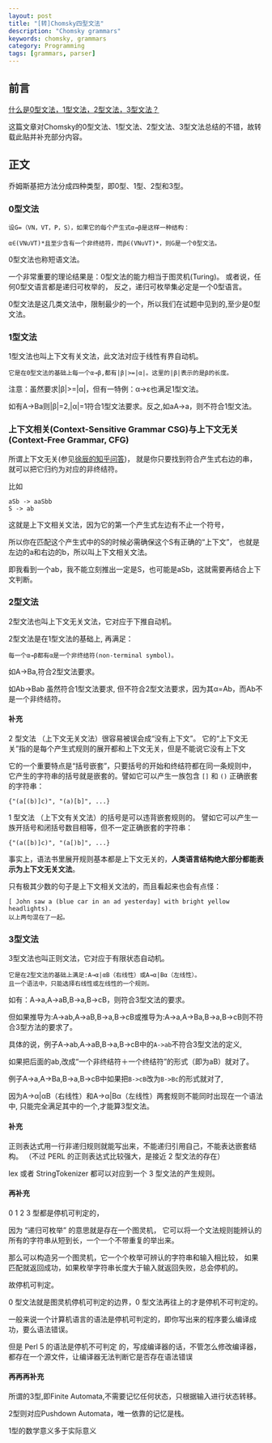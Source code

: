 ```yaml
---
layout: post
title: "[转]Chomsky四型文法"
description: "Chomsky grammars"
keywords: chomsky, grammars
category: Programming
tags: [grammars, parser]
---
```


## 前言

[什么是0型文法，1型文法，2型文法，3型文法？](http://www.iteye.com/topic/593981)

这篇文章对Chomsky的0型文法、1型文法、2型文法、3型文法总结的不错，故转载此贴并补充部分内容。

## 正文

乔姆斯基把方法分成四种类型，即0型、1型、2型和3型。

### 0型文法

```
设G=（VN，VT，P，S），如果它的每个产生式α→β是这样一种结构：

α∈(VN∪VT)*且至少含有一个非终结符，而β∈(VN∪VT)*，则G是一个0型文法。
```

0型文法也称短语文法。

一个非常重要的理论结果是：0型文法的能力相当于图灵机(Turing)。
或者说，任何0型文语言都是递归可枚举的， 反之，递归可枚举集必定是一个0型语言。

0型文法是这几类文法中，限制最少的一个，所以我们在试题中见到的,至少是0型文法。

### 1型文法

1型文法也叫上下文有关文法，此文法对应于线性有界自动机。

```
它是在0型文法的基础上每一个α→β,都有|β|>=|α|。这里的|β|表示的是β的长度。
```

注意：虽然要求|β|>=|α|，但有一特例：α→ε也满足1型文法。

如有A->Ba则|β|=2,|α|=1符合1型文法要求。反之,如aA->a，则不符合1型文法。

### 上下文相关(Context-Sensitive Grammar CSG)与上下文无关(Context-Free Grammar, CFG)
所谓上下文无关(参见[徐辰的知乎问答](https://www.zhihu.com/question/21833944))，
就是你只要找到符合产生式右边的串，就可以把它归约为对应的非终结符。

比如

```
aSb -> aaSbb
S -> ab
```

这就是上下文相关文法，因为它的第一个产生式左边有不止一个符号，

所以你在匹配这个产生式中的S的时候必需确保这个S有正确的“上下文”，
也就是左边的a和右边的b，所以叫上下文相关文法。

即我看到一个ab，我不能立刻推出一定是S，也可能是aSb，这就需要再结合上下文判断。

### 2型文法

2型文法也叫上下文无关文法，它对应于下推自动机。

2型文法是在1型文法的基础上, 再满足：

```
每一个α→β都有α是一个非终结符(non-terminal symbol)。
```

如A->Ba,符合2型文法要求。

如Ab->Bab 虽然符合1型文法要求,
但不符合2型文法要求，因为其α=Ab，而Ab不是一个非终结符。

#### 补充
2 型文法 （上下文无关文法）很容易被误会成“没有上下文”。
它的“上下文无关”指的是每个产生式规则的展开都和上下文无关，但是不能说它没有上下文

它的一个重要特点是“括号嵌套”，只要括号的开始和终结符都在同一条规则中，
它产生的字符串的括号就是嵌套的。譬如它可以产生一族包含 `[]` 和 `()` 正确嵌套的字符串：

```
{"(a[(b)]c)", "(a)[b]", ...}
```

1 型文法 （上下文有关文法）的括号是可以违背嵌套规则的。
譬如它可以产生一族开括号和闭括号数目相等，但不一定正确嵌套的字符串：

```
{"(a([b)]c)", "(a[)b]", ...}
```

事实上，语法书里展开规则基本都是上下文无关的，**人类语言结构绝大部分都能表示为上下文无关文法**。

只有极其少数的句子是上下文相关文法的，而且看起来也会有点怪：

```
[ John saw a (blue car in an ad yesterday] with bright yellow headlights).
以上两句混在了一起。
```

### 3型文法

3型文法也叫正则文法，它对应于有限状态自动机。

```
它是在2型文法的基础上满足:A→α|αB（右线性）或A→α|Bα（左线性）。
且一个语法中，只能选择右线性或左线性的一个规则。
```

如有：A->a,A->aB,B->a,B->cB，则符合3型文法的要求。

但如果推导为:A->ab,A->aB,B->a,B->cB或推导为:A->a,A->Ba,B->a,B->cB则不符合3型方法的要求了。

具体的说，例子A->ab,A->aB,B->a,B->cB中的`A->ab`不符合3型文法的定义,

如果把后面的ab,改成“一个非终结符＋一个终结符”的形式（即为aB）就对了。

例子A->a,A->Ba,B->a,B->cB中如果把`B->cB`改为`B->Bc`的形式就对了,

因为A→α|αB（右线性）和A→α|Bα（左线性）两套规则不能同时出现在一个语法中,
只能完全满足其中的一个,才能算3型文法。

#### 补充
正则表达式用一行非递归规则就能写出来，不能递归引用自己，不能表达嵌套结构。
（不过 PERL 的正则表达式比较强大，是接近 2 型文法的存在）

lex 或者 StringTokenizer 都可以对应到一个 3 型文法的产生规则。

#### 再补充

0 1 2 3 型都是停机可判定的，

因为 “递归可枚举” 的意思就是存在一个图灵机，
它可以将一个文法规则能辨认的所有的字符串从短到长，一个一个不带重复的举出来。

那么可以构造另一个图灵机，它一个个枚举可辨认的字符串和输入相比较，
如果匹配就返回成功，如果枚举字符串长度大于输入就返回失败，总会停机的。

故停机可判定。

0 型文法就是图灵机停机可判定的边界，0 型文法再往上的才是停机不可判定的。

一般来说一个计算机语言的语法是停机可判定的，即你写出来的程序要么编译成功，要么语法错误。

但是 Perl 5 的语法是停机不可判定 的，写成编译器的话，不管怎么修改编译器，
都存在一个源文件，让编译器无法判断它是否存在语法错误

#### 再再再补充

所谓的3型,即Finite Automata,不需要记忆任何状态，只根据输入进行状态转移。

2型则对应Pushdown Automata，唯一依靠的记忆是栈。

1型的数学意义多于实际意义
